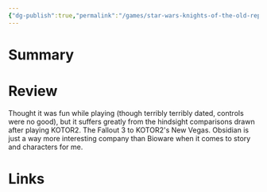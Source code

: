 ```yaml
---
{"dg-publish":true,"permalink":"/games/star-wars-knights-of-the-old-republic-2003/","tags":["LP"],"created":"2023-12-08","updated":"2024-02-26"}
---
```



# Summary

# Review

Thought it was fun while playing (though terribly terribly dated, controls were no good), but it suffers greatly from the hindsight comparisons drawn after playing KOTOR2. The Fallout 3 to KOTOR2's New Vegas. Obsidian is just a way more interesting company than Bioware when it comes to story and characters for me.

# Links

